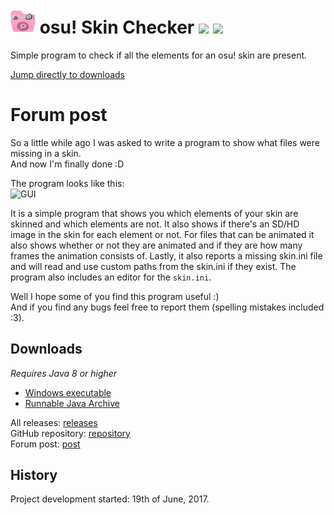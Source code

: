 # <img src="osuSkinChecker/src/skinchecker.png" width="40"/> osu! Skin Checker [![](https://img.shields.io/github/release/RoanH/osuSkinChecker.svg)](https://github.com/RoanH/osuSkinChecker/releases) [![](https://img.shields.io/github/downloads/RoanH/osuSkinChecker/total.svg)](#downloads)
Simple program to check if all the elements for an osu! skin are present.

[Jump directly to downloads](#downloads)

# Forum post
So a little while ago I was asked to write a program to show what files were missing in a skin.<br>
And now I'm finally done :D

The program looks like this:<br>
![GUI](https://i.imgur.com/gyABSvL.png)

It is a simple program that shows you which elements of your skin are skinned and which elements are not. It also shows if there's an SD/HD image in the skin for each element or not. For files that can be animated it also shows whether or not they are animated and if they are how many frames the animation consists of. Lastly, it also reports a missing skin.ini file and will read and use custom paths from the skin.ini if they exist. The program also includes an editor for the `skin.ini`.

Well I hope some of you find this program useful :)<br>
And if you find any bugs feel free to report them (spelling mistakes included :3).

## Downloads
_Requires Java 8 or higher_    
- [Windows executable](https://github.com/RoanH/osuSkinChecker/releases/download/v3.4/SkinChecker-v3.4.exe)<br>
- [Runnable Java Archive](https://github.com/RoanH/osuSkinChecker/releases/download/v3.4/SkinChecker-v3.4.jar)

All releases: [releases](https://github.com/RoanH/osuSkinChecker/releases)<br>
GitHub repository: [repository](https://github.com/RoanH/osuSkinChecker)<br>
Forum post: [post](https://osu.ppy.sh/community/forums/topics/617168)

## History
Project development started: 19th of June, 2017.
